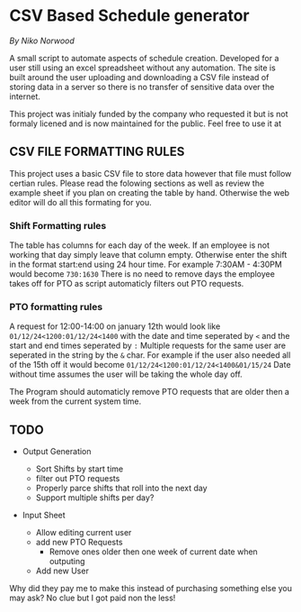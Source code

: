 # CSV Based Schedule generator #
*By Niko Norwood*

A small script to automate aspects of schedule creation. Developed for a user still using an excel spreadsheet without any automation. The site is built around the user uploading and downloading a CSV file instead of storing data in a server so there is no transfer of sensitive data over the internet. 


This project was initialy funded by the company who requested it but is not formaly licened and is now maintained for the public. Feel free to use it at <URL TBD> 


## CSV FILE FORMATTING RULES

This project uses a basic CSV file to store data however that file must follow certian rules. Please read the folowing sections as well as review the example sheet if you plan on creating the table by hand. Otherwise the web editor <TODO> will do all this formating for you.


### Shift Formatting rules

The table has columns for each day of the week. If an employee is not working that day simply leave that column empty. Otherwise enter the shift in the format start:end using 24 hour time. For example 7:30AM - 4:30PM would become `730:1630` There is no need to remove days the employee takes off for PTO as script automaticly filters out PTO requests. 


### PTO formatting rules

A request for 12:00-14:00 on january 12th would look like `01/12/24<1200:01/12/24<1400` with the date and time seperated by `<` and the start and end times seperated by `:`
Multiple requests for the same user are seperated in the string by the `&` char. For example if the user also needed all of the 15th off it would become `01/12/24<1200:01/12/24<1400&01/15/24`
Date without time assumes the user will be taking the whole day off.

The Program should automaticly remove PTO requests that are older then a week from the current system time.


## TODO
* Output Generation
  - Sort Shifts by start time
  - filter out PTO requests
  - Properly parce shifts that roll into the next day
  - Support multiple shifts per day?


* Input Sheet
  - Allow editing current user
  - add new PTO Requests
    - Remove ones older then one week of current date when outputing
  - Add new User



Why did they pay me to make this instead of purchasing something else you may ask?
  No clue but I got paid non the less!

